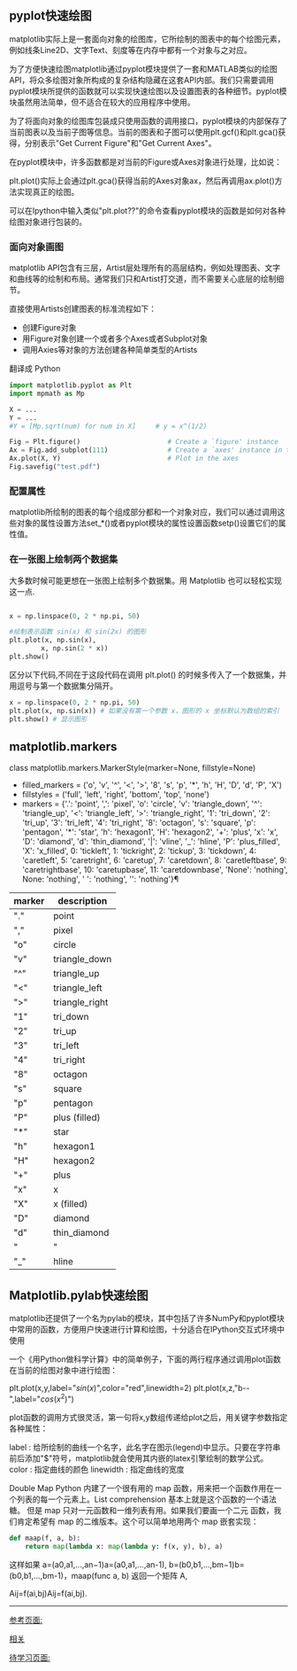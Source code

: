 ## pyplot快速绘图

matplotlib实际上是一套面向对象的绘图库，它所绘制的图表中的每个绘图元素，例如线条Line2D、文字Text、刻度等在内存中都有一个对象与之对应。

为了方便快速绘图matplotlib通过pyplot模块提供了一套和MATLAB类似的绘图API，将众多绘图对象所构成的复杂结构隐藏在这套API内部。我们只需要调用pyplot模块所提供的函数就可以实现快速绘图以及设置图表的各种细节。pyplot模块虽然用法简单，但不适合在较大的应用程序中使用。

为了将面向对象的绘图库包装成只使用函数的调用接口，pyplot模块的内部保存了当前图表以及当前子图等信息。当前的图表和子图可以使用plt.gcf()和plt.gca()获得，分别表示"Get Current Figure"和"Get Current Axes"。

在pyplot模块中，许多函数都是对当前的Figure或Axes对象进行处理，比如说：

plt.plot()实际上会通过plt.gca()获得当前的Axes对象ax，然后再调用ax.plot()方法实现真正的绘图。

可以在Ipython中输入类似"plt.plot??"的命令查看pyplot模块的函数是如何对各种绘图对象进行包装的。

### 面向对象画图

matplotlib API包含有三层，Artist层处理所有的高层结构，例如处理图表、文字和曲线等的绘制和布局。通常我们只和Artist打交道，而不需要关心底层的绘制细节。

直接使用Artists创建图表的标准流程如下：

- 创建Figure对象
- 用Figure对象创建一个或者多个Axes或者Subplot对象
- 调用Axies等对象的方法创建各种简单类型的Artists

翻译成 Python 
```python
import matplotlib.pyplot as Plt
import mpmath as Mp

X = ...
Y = ...
#Y = [Mp.sqrt(num) for num in X]     # y = x^(1/2)

Fig = Plt.figure()                      # Create a `figure' instance
Ax = Fig.add_subplot(111)               # Create a `axes' instance in the figure
Ax.plot(X, Y)                           # Plot in the axes
Fig.savefig("test.pdf")
```

### 配置属性

matplotlib所绘制的图表的每个组成部分都和一个对象对应，我们可以通过调用这些对象的属性设置方法set_*()或者pyplot模块的属性设置函数setp()设置它们的属性值。

### 在一张图上绘制两个数据集

大多数时候可能更想在一张图上绘制多个数据集。用 Matplotlib 也可以轻松实现这一点.

```python

x = np.linspace(0, 2 * np.pi, 50)

#绘制表示函数 sin(x) 和 sin(2x) 的图形
plt.plot(x, np.sin(x),
        x, np.sin(2 * x))
plt.show()
```
区分以下代码,不同在于这段代码在调用 plt.plot() 的时候多传入了一个数据集，并用逗号与第一个数据集分隔开。

```python
x = np.linspace(0, 2 * np.pi, 50)
plt.plot(x, np.sin(x)) # 如果没有第一个参数 x，图形的 x 坐标默认为数组的索引
plt.show() # 显示图形
```

## matplotlib.markers

class matplotlib.markers.MarkerStyle(marker=None, fillstyle=None)

- filled_markers = ('o', 'v', '^', '<', '>', '8', 's', 'p', '*', 'h', 'H', 'D', 'd', 'P', 'X')
- fillstyles = ('full', 'left', 'right', 'bottom', 'top', 'none')
- markers = {'.': 'point', ',': 'pixel', 'o': 'circle', 'v': 'triangle_down', '^': 'triangle_up', '<': 'triangle_left', '>': 'triangle_right', '1': 'tri_down', '2': 'tri_up', '3': 'tri_left', '4': 'tri_right', '8': 'octagon', 's': 'square', 'p': 'pentagon', '*': 'star', 'h': 'hexagon1', 'H': 'hexagon2', '+': 'plus', 'x': 'x', 'D': 'diamond', 'd': 'thin_diamond', '|': 'vline', '_': 'hline', 'P': 'plus_filled', 'X': 'x_filled', 0: 'tickleft', 1: 'tickright', 2: 'tickup', 3: 'tickdown', 4: 'caretleft', 5: 'caretright', 6: 'caretup', 7: 'caretdown', 8: 'caretleftbase', 9: 'caretrightbase', 10: 'caretupbase', 11: 'caretdownbase', 'None': 'nothing', None: 'nothing', ' ': 'nothing', '': 'nothing'}¶

|**marker**|**description**|
|----------|---------------|
|"."	|point|
|","	|pixel|
|"o"	|circle|
|"v"	|triangle_down|
|"^"	|triangle_up|
|"<"	|triangle_left|
|">"	|triangle_right|
|"1"	|tri_down|
|"2"	|tri_up|
|"3"	|tri_left|
|"4"	|tri_right|
|"8"	|octagon|
|"s"	|square|
|"p"	|pentagon|
|"P"	|plus (filled)|
|"*"	|star|
|"h"	|hexagon1|
|"H"	|hexagon2|
|"+"	|plus|
|"x"	|x|
|"X"	|x (filled)|
|"D"	|diamond|
|"d"	|thin_diamond|
|"|"	|vline|
|"_"	|hline|


## Matplotlib.pylab快速绘图

matplotlib还提供了一个名为pylab的模块，其中包括了许多NumPy和pyplot模块中常用的函数，方便用户快速进行计算和绘图，十分适合在IPython交互式环境中使用


一个《用Python做科学计算》中的简单例子，下面的两行程序通过调用plot函数在当前的绘图对象中进行绘图：

plt.plot(x,y,label="$sin(x)$",color="red",linewidth=2)
plt.plot(x,z,"b--",label="$cos(x^2)$")

plot函数的调用方式很灵活，第一句将x,y数组传递给plot之后，用关键字参数指定各种属性：

label : 给所绘制的曲线一个名字，此名字在图示(legend)中显示。只要在字符串前后添加"$"符号，matplotlib就会使用其内嵌的latex引擎绘制的数学公式。
color : 指定曲线的颜色
linewidth : 指定曲线的宽度


Double Map
Python 内建了一个很有用的 map 函数，用来把一个函数作用在一 个列表的每一个元素上。List comprehension 基本上就是这个函数的一个语法糖。 但是 map 只对一元函数和一维列表有用。如果我们要画一个二元 函数，我们肯定希望有 map 的二维版本。这个可以简单地用两个 map 嵌套实现：

```python
def maap(f, a, b):
    return map(lambda x: map(lambda y: f(x, y), b), a)
```
这样如果 a=(a0,a1,...,an−1)a=(a0,a1,...,an-1), b=(b0,b1,...,bm−1)b=(b0,b1,...,bm-1)，maap(func a, b) 返回一个矩阵 A,

Aij=f(ai,bj)Aij=f(ai,bj).





---------
[参考页面:](https://matplotlib.org)

[相关](https://liam0205.me/2014/09/11/matplotlib-tutorial-zh-cn/)

[待学习页面:](https://liam0205.me/2014/09/08/latex-introduction/)
